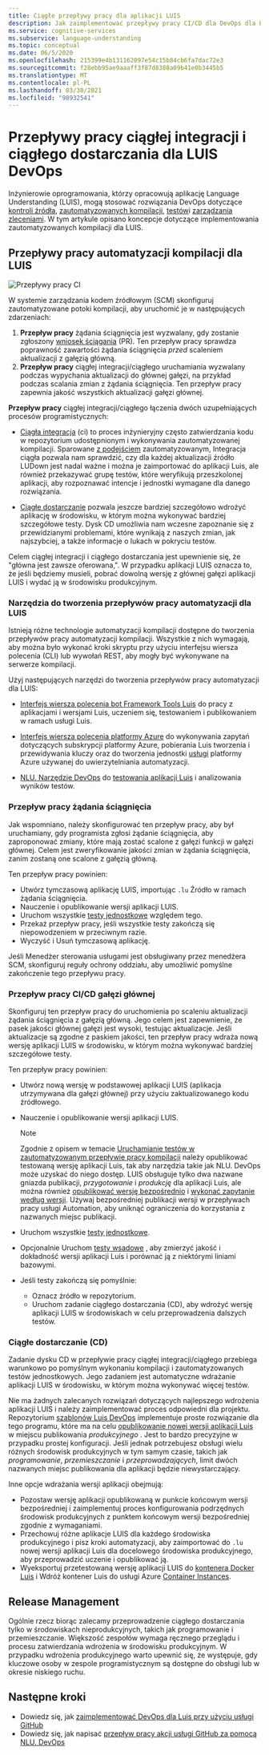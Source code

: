 ```yaml
---
title: Ciągłe przepływy pracy dla aplikacji LUIS
description: Jak zaimplementować przepływy pracy CI/CD dla DevOps dla Language Understanding (LUIS).
ms.service: cognitive-services
ms.subservice: language-understanding
ms.topic: conceptual
ms.date: 06/5/2020
ms.openlocfilehash: 215399e4b131162097e54c15b84cb6fa7dac72e3
ms.sourcegitcommit: f28ebb95ae9aaaff3f87d8388a09b41e0b3445b5
ms.translationtype: MT
ms.contentlocale: pl-PL
ms.lasthandoff: 03/30/2021
ms.locfileid: "98932541"
---
```

# <a name="continuous-integration-and-continuous-delivery-workflows-for-luis-devops"></a>Przepływy pracy ciągłej integracji i ciągłego dostarczania dla LUIS DevOps

Inżynierowie oprogramowania, którzy opracowują aplikację Language Understanding (LUIS), mogą stosować rozwiązania DevOps dotyczące [kontroli źródła](luis-concept-devops-sourcecontrol.md), [zautomatyzowanych kompilacji](luis-concept-devops-automation.md), [testów](luis-concept-devops-testing.md)i [zarządzania zleceniami](luis-concept-devops-automation.md#release-management). W tym artykule opisano koncepcje dotyczące implementowania zautomatyzowanych kompilacji dla LUIS.

## <a name="build-automation-workflows-for-luis"></a>Przepływy pracy automatyzacji kompilacji dla LUIS

![Przepływy pracy CI](./media/luis-concept-devops-automation/luis-automation.png)

W systemie zarządzania kodem źródłowym (SCM) skonfiguruj zautomatyzowane potoki kompilacji, aby uruchomić je w następujących zdarzeniach:

1. **Przepływ pracy** żądania ściągnięcia jest wyzwalany, gdy zostanie zgłoszony [wniosek ściągania](https://help.github.com/github/collaborating-with-issues-and-pull-requests/about-pull-requests) (PR). Ten przepływ pracy sprawdza poprawność zawartości żądania ściągnięcia *przed* scaleniem aktualizacji z gałęzią główną.
1. **Przepływ pracy** ciągłej integracji/ciągłego uruchamiania wyzwalany podczas wypychania aktualizacji do głównej gałęzi, na przykład podczas scalania zmian z żądania ściągnięcia. Ten przepływ pracy zapewnia jakość wszystkich aktualizacji gałęzi głównej.

**Przepływ pracy** ciągłej integracji/ciągłego łączenia dwóch uzupełniających procesów programistycznych:

* [Ciągła integracja](/azure/devops/learn/what-is-continuous-integration) (ci) to proces inżynieryjny często zatwierdzania kodu w repozytorium udostępnionym i wykonywania zautomatyzowanej kompilacji. Sparowane [z podejściem](luis-concept-devops-testing.md) zautomatyzowanym, Integracja ciągła pozwala nam sprawdzić, czy dla każdej aktualizacji źródło LUDown jest nadal ważne i można je zaimportować do aplikacji Luis, ale również przekazywać grupę testów, które weryfikują przeszkolonej aplikacji, aby rozpoznawać intencje i jednostki wymagane dla danego rozwiązania.

* [Ciągłe dostarczanie](/azure/devops/learn/what-is-continuous-delivery) pozwala jeszcze bardziej szczegółowo wdrożyć aplikację w środowisku, w którym można wykonywać bardziej szczegółowe testy. Dysk CD umożliwia nam wczesne zapoznanie się z przewidzianymi problemami, które wynikają z naszych zmian, jak najszybciej, a także informacje o lukach w pokryciu testów.

Celem ciągłej integracji i ciągłego dostarczania jest upewnienie się, że "główna jest zawsze oferowana,". W przypadku aplikacji LUIS oznacza to, że jeśli będziemy musieli, pobrać dowolną wersję z głównej gałęzi aplikacji LUIS i wydać ją w środowisku produkcyjnym.

### <a name="tools-for-building-automation-workflows-for-luis"></a>Narzędzia do tworzenia przepływów pracy automatyzacji dla LUIS

Istnieją różne technologie automatyzacji kompilacji dostępne do tworzenia przepływów pracy automatyzacji kompilacji. Wszystkie z nich wymagają, aby można było wykonać kroki skryptu przy użyciu interfejsu wiersza polecenia (CLI) lub wywołań REST, aby mogły być wykonywane na serwerze kompilacji.

Użyj następujących narzędzi do tworzenia przepływów pracy automatyzacji dla LUIS:

* [Interfejs wiersza polecenia bot Framework Tools Luis](https://github.com/microsoft/botbuilder-tools/tree/master/packages/LUIS) do pracy z aplikacjami i wersjami Luis, uczeniem się, testowaniem i publikowaniem w ramach usługi Luis.

* [Interfejs wiersza polecenia platformy Azure](/cli/azure/) do wykonywania zapytań dotyczących subskrypcji platformy Azure, pobierania Luis tworzenia i przewidywania kluczy oraz do tworzenia jednostki [usługi](/cli/azure/ad/sp) platformy Azure używanej do uwierzytelniania automatyzacji.

* [NLU. Narzędzie DevOps](https://github.com/microsoft/NLU.DevOps) do [testowania aplikacji Luis](luis-concept-devops-testing.md) i analizowania wyników testów.

### <a name="the-pr-workflow"></a>Przepływ pracy żądania ściągnięcia

Jak wspomniano, należy skonfigurować ten przepływ pracy, aby był uruchamiany, gdy programista zgłosi żądanie ściągnięcia, aby zaproponować zmiany, które mają zostać scalone z gałęzi funkcji w gałęzi głównej. Celem jest zweryfikowanie jakości zmian w żądania ściągnięcia, zanim zostaną one scalone z gałęzią główną.

Ten przepływ pracy powinien:

* Utwórz tymczasową aplikację LUIS, importując `.lu` Źródło w ramach żądania ściągnięcia.
* Nauczenie i opublikowanie wersji aplikacji LUIS.
* Uruchom wszystkie [testy jednostkowe](luis-concept-devops-testing.md) względem tego.
* Przekaż przepływ pracy, jeśli wszystkie testy zakończą się niepowodzeniem w przeciwnym razie.
* Wyczyść i Usuń tymczasową aplikację.

Jeśli Menedżer sterowania usługami jest obsługiwany przez menedżera SCM, skonfiguruj reguły ochrony oddziału, aby umożliwić pomyślne zakończenie tego przepływu pracy.

### <a name="the-main-branch-cicd-workflow"></a>Przepływ pracy CI/CD gałęzi głównej

Skonfiguruj ten przepływ pracy do uruchomienia po scaleniu aktualizacji żądania ściągnięcia z gałęzią główną. Jego celem jest zapewnienie, że pasek jakości głównej gałęzi jest wysoki, testując aktualizacje. Jeśli aktualizacje są zgodne z paskiem jakości, ten przepływ pracy wdraża nową wersję aplikacji LUIS w środowisku, w którym można wykonywać bardziej szczegółowe testy.

Ten przepływ pracy powinien:

* Utwórz nową wersję w podstawowej aplikacji LUIS (aplikacja utrzymywana dla gałęzi głównej) przy użyciu zaktualizowanego kodu źródłowego.

* Nauczenie i opublikowanie wersji aplikacji LUIS.

  > [!NOTE]
  > Zgodnie z opisem w temacie [Uruchamianie testów w zautomatyzowanym przepływie pracy kompilacji](luis-concept-devops-testing.md#running-tests-in-an-automated-build-workflow) należy opublikować testowaną wersję aplikacji Luis, tak aby narzędzia takie jak NLU. DevOps może uzyskać do niego dostęp. LUIS obsługuje tylko dwa nazwane gniazda publikacji, *przygotowanie* i *produkcję* dla aplikacji Luis, ale można również [opublikować wersję bezpośrednio](https://github.com/microsoft/botframework-cli/blob/master/packages/luis/README.md#bf-luisapplicationpublish) i [wykonać zapytanie według wersji](./luis-migration-api-v3.md#changes-by-slot-name-and-version-name). Używaj bezpośredniej publikacji wersji w przepływach pracy usługi Automation, aby uniknąć ograniczenia do korzystania z nazwanych miejsc publikacji.

* Uruchom wszystkie [testy jednostkowe](luis-concept-devops-testing.md).

* Opcjonalnie Uruchom [testy wsadowe](luis-concept-devops-testing.md#how-to-do-unit-testing-and-batch-testing) , aby zmierzyć jakość i dokładność wersji aplikacji Luis i porównać ją z niektórymi liniami bazowymi.

* Jeśli testy zakończą się pomyślnie:
  * Oznacz źródło w repozytorium.
  * Uruchom zadanie ciągłego dostarczania (CD), aby wdrożyć wersję aplikacji LUIS w środowiskach w celu przeprowadzenia dalszych testów.

### <a name="continuous-delivery-cd"></a>Ciągłe dostarczanie (CD)

Zadanie dysku CD w przepływie pracy ciągłej integracji/ciągłego przebiega warunkowo po pomyślnym wykonaniu kompilacji i zautomatyzowanych testów jednostkowych. Jego zadaniem jest automatyczne wdrażanie aplikacji LUIS w środowisku, w którym można wykonywać więcej testów.

Nie ma żadnych zalecanych rozwiązań dotyczących najlepszego wdrożenia aplikacji LUIS i należy zaimplementować proces odpowiedni dla projektu. Repozytorium [szablonów Luis DevOps](https://github.com/Azure-Samples/LUIS-DevOps-Template) implementuje proste rozwiązanie dla tego programu, które ma na celu [opublikowanie nowej wersji aplikacji Luis](./luis-how-to-publish-app.md) w miejscu publikowania *produkcyjnego* . Jest to bardzo precyzyjne w przypadku prostej konfiguracji. Jeśli jednak potrzebujesz obsługi wielu różnych środowisk produkcyjnych w tym samym czasie, takich jak *programowanie*, *przemieszczanie* i *przeprowadzających*, limit dwóch nazwanych miejsc publikowania dla aplikacji będzie niewystarczający.

Inne opcje wdrażania wersji aplikacji obejmują:

* Pozostaw wersję aplikacji opublikowaną w punkcie końcowym wersji bezpośredniej i zaimplementuj proces konfigurowania podrzędnych środowisk produkcyjnych z punktem końcowym wersji bezpośredniej zgodnie z wymaganiami.
* Przechowuj różne aplikacje LUIS dla każdego środowiska produkcyjnego i pisz kroki automatyzacji, aby zaimportować do `.lu` nowej wersji aplikacji Luis dla docelowego środowiska produkcyjnego, aby przeprowadzić uczenie i opublikować ją.
* Wyeksportuj przetestowaną wersję aplikacji LUIS do [kontenera Docker Luis](./luis-container-howto.md?tabs=v3) i Wdróż kontener Luis do usługi Azure [Container Instances](../../container-instances/index.yml).

## <a name="release-management"></a>Release Management

Ogólnie rzecz biorąc zalecamy przeprowadzenie ciągłego dostarczania tylko w środowiskach nieprodukcyjnych, takich jak programowanie i przemieszczanie. Większość zespołów wymaga ręcznego przeglądu i procesu zatwierdzania wdrożenia w środowisku produkcyjnym. W przypadku wdrożenia produkcyjnego warto upewnić się, że występuje, gdy kluczowe osoby w zespole programistycznym są dostępne do obsługi lub w okresie niskiego ruchu.

## <a name="next-steps"></a>Następne kroki

* Dowiedz się, jak [zaimplementować DevOps dla Luis przy użyciu usługi GitHub](luis-how-to-devops-with-github.md)
* Dowiedz się, jak napisać [przepływ pracy akcji usługi GitHub za pomocą NLU. DevOps](https://github.com/Azure-Samples/LUIS-DevOps-Template/blob/master/docs/4-pipeline.md)
